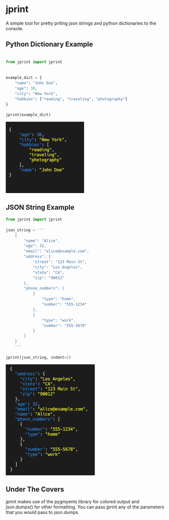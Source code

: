 # jprint
A simple tool for pretty priting json strings and python dictionaries to the console.


## Python Dictionary Example
```python

from jprint import jprint


example_dict = {
    "name": "John Doe",
    "age": 30,
    "city": "New York",
    "hobbies": ["reading", "traveling", "photography"]
}

jprint(example_dict)
```

<!-- ![Python Image](images/python_img.png) -->
![](https://raw.githubusercontent.com/gnulnx/jprint/main/images/python_img.png?token=GHSAT0AAAAAAB6XJL5JKQJX3HBELAZ4VMVEZB2YBXA)


## JSON String Example
```python
from jprint import jprint

json_string = '''
    {
        "name": "Alice",
        "age": 32,
        "email": "alice@example.com",
        "address": {
            "street": "123 Main St",
            "city": "Los Angeles",
            "state": "CA",
            "zip": "90012"
        },
        "phone_numbers": [
            {
                "type": "home",
                "number": "555-1234"
            },
            {
                "type": "work",
                "number": "555-5678"
            }
        ]
    }
    '''

jprint(json_string, indent=2)
```

![Json Image](https://raw.githubusercontent.com/gnulnx/jprint/main/images/json_img.png?token=GHSAT0AAAAAAB6XJL5ITD2PDRN26LXXB7MSZB2YCFQ)

## Under The Covers

jprint makes use of the pygmyents library for colored output and json.dumps() for other formatting. 
You can pass jprint any of the parameters that you would pass to json.dumps